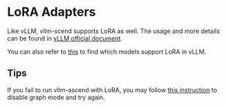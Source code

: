 # LoRA Adapters

Like vLLM, vllm-scend supports LoRA as well. The usage and more details can be found in [vLLM official document](https://docs.vllm.ai/en/latest/features/lora.html).

You can also refer to [this](https://docs.vllm.ai/en/latest/models/supported_models.html#list-of-text-only-language-models) to find which models support LoRA in vLLM.

## Tips
If you fail to run vllm-ascend with LoRA, you may follow [this instruction](https://vllm-ascend.readthedocs.io/en/latest/user_guide/graph_mode.html#fallback-to-eager-mode) to disable graph mode and try again.
